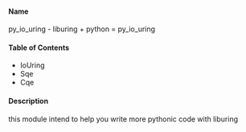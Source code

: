 #### Name

py_io_uring - liburing + python = py_io_uring

#### Table of Contents

- IoUring
- Sqe
- Cqe

#### Description

this module intend to help you write more pythonic code with liburing

